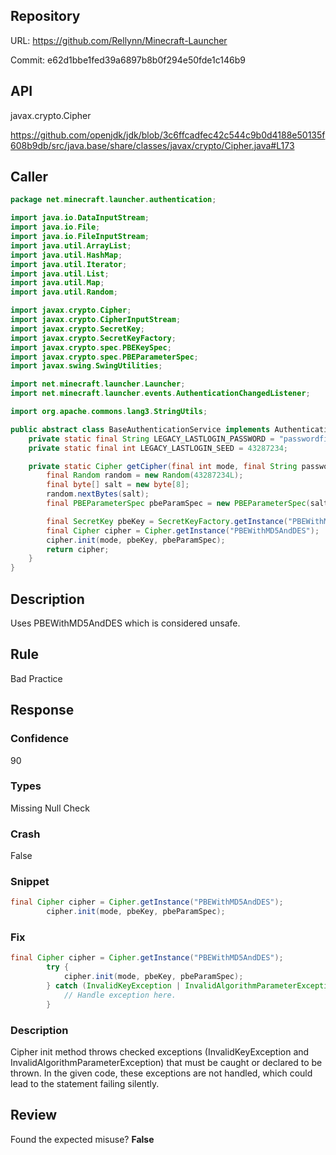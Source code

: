 ## Repository

URL: https://github.com/Rellynn/Minecraft-Launcher

Commit: e62d1bbe1fed39a6897b8b0f294e50fde1c146b9

## API

javax.crypto.Cipher

https://github.com/openjdk/jdk/blob/3c6ffcadfec42c544c9b0d4188e50135f608b9db/src/java.base/share/classes/javax/crypto/Cipher.java#L173

## Caller

```java
package net.minecraft.launcher.authentication;

import java.io.DataInputStream;
import java.io.File;
import java.io.FileInputStream;
import java.util.ArrayList;
import java.util.HashMap;
import java.util.Iterator;
import java.util.List;
import java.util.Map;
import java.util.Random;

import javax.crypto.Cipher;
import javax.crypto.CipherInputStream;
import javax.crypto.SecretKey;
import javax.crypto.SecretKeyFactory;
import javax.crypto.spec.PBEKeySpec;
import javax.crypto.spec.PBEParameterSpec;
import javax.swing.SwingUtilities;

import net.minecraft.launcher.Launcher;
import net.minecraft.launcher.events.AuthenticationChangedListener;

import org.apache.commons.lang3.StringUtils;

public abstract class BaseAuthenticationService implements AuthenticationService {
    private static final String LEGACY_LASTLOGIN_PASSWORD = "passwordfile";
    private static final int LEGACY_LASTLOGIN_SEED = 43287234;

    private static Cipher getCipher(final int mode, final String password) throws Exception {
        final Random random = new Random(43287234L);
        final byte[] salt = new byte[8];
        random.nextBytes(salt);
        final PBEParameterSpec pbeParamSpec = new PBEParameterSpec(salt, 5);

        final SecretKey pbeKey = SecretKeyFactory.getInstance("PBEWithMD5AndDES").generateSecret(new PBEKeySpec(password.toCharArray()));
        final Cipher cipher = Cipher.getInstance("PBEWithMD5AndDES");
        cipher.init(mode, pbeKey, pbeParamSpec);
        return cipher;
    }
}
```

## Description

Uses PBEWithMD5AndDES which is considered unsafe.


## Rule

Bad Practice

## Response

### Confidence

90

### Types

Missing Null Check

### Crash

False

### Snippet

```java
final Cipher cipher = Cipher.getInstance("PBEWithMD5AndDES");
        cipher.init(mode, pbeKey, pbeParamSpec);
```

### Fix

```java
final Cipher cipher = Cipher.getInstance("PBEWithMD5AndDES");
        try {
            cipher.init(mode, pbeKey, pbeParamSpec); 
        } catch (InvalidKeyException | InvalidAlgorithmParameterException e) {
            // Handle exception here.
        }
```

### Description

Cipher init method throws checked exceptions (InvalidKeyException and InvalidAlgorithmParameterException) that must be caught or declared to be thrown. In the given code, these exceptions are not handled, which could lead to the statement failing silently.

## Review

Found the expected misuse? **False**

